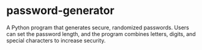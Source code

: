 # password-generator
A Python program that generates secure, randomized passwords.   Users can set the password length, and the program combines letters, digits, and special characters to increase security.
